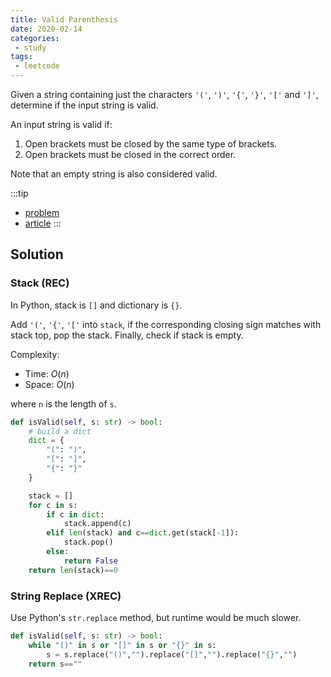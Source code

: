 ```yaml
---
title: Valid Parenthesis
date: 2020-02-14
categories:
 - study
tags:
 - leetcode
---
```


Given a string containing just the characters `'('`, `')'`, `'{'`, `'}'`, `'['` and `']'`, determine if the input string is valid.

An input string is valid if:

1. Open brackets must be closed by the same type of brackets.
2. Open brackets must be closed in the correct order.

Note that an empty string is also considered valid.

:::tip

- [problem](https://leetcode.com/problems/valid-parentheses/)
- [article](https://leetcode.com/articles/valid-parentheses/)
:::

<!-- more -->

## Solution

### Stack (REC)

In Python, stack is `[]` and dictionary is `{}`.

Add `'('`, `'{'`, `'['` into `stack`, if the corresponding closing sign matches with stack top, pop the stack. Finally, check if stack is empty.

Complexity:

- Time: $O(n)$
- Space: $O(n)$

where `n` is the length of `s`.

```python
def isValid(self, s: str) -> bool:
    # build a dict
    dict = {
        "(": ")",
        "[": "]",
        "{": "}"
    }

    stack = []
    for c in s:
        if c in dict:
            stack.append(c)
        elif len(stack) and c==dict.get(stack[-1]):
            stack.pop()
        else:
            return False
    return len(stack)==0
```

### String Replace (XREC)

Use Python's `str.replace` method, but runtime would be much slower.

```python
def isValid(self, s: str) -> bool:
    while "()" in s or "[]" in s or "{}" in s:
        s = s.replace("()","").replace("[]","").replace("{}","")
    return s==""
```
